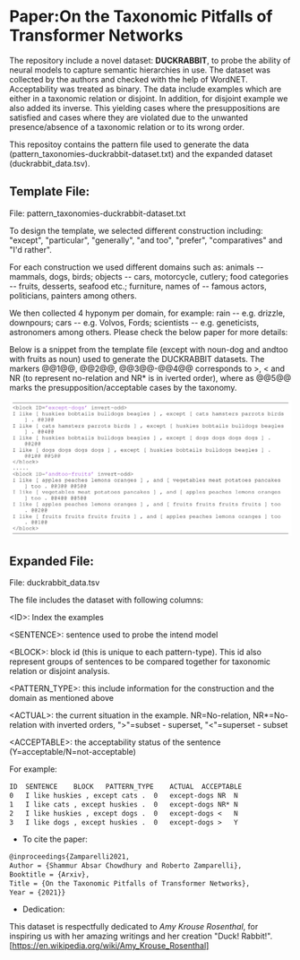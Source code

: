 # Paper:On the Taxonomic Pitfalls of Transformer Networks 

The repository include a novel dataset: **DUCKRABBIT**, to probe the ability of neural models to capture semantic hierarchies in use.
The dataset was collected by the authors and checked with the help of WordNET. Acceptability was treated as binary.
The data include examples which are either in a taxonomic relation or disjoint. In addition, for disjoint example we also added its inverse. This yielding cases where the presuppositions are satisfied and cases where they are violated due to the unwanted presence/absence of a taxonomic relation or to its wrong order.

This repositoy contains the pattern file used to generate the data (pattern_taxonomies-duckrabbit-dataset.txt) and the expanded dataset (duckrabbit_data.tsv).


## Template File:
File: pattern_taxonomies-duckrabbit-dataset.txt

To design the template, we selected different construction including: "except", "particular", "generally", "and too", "prefer", "comparatives" and "I'd rather". 

For each construction we used different domains such as: animals -- mammals, dogs, birds; objects -- cars, motorcycle, cutlery; food categories -- fruits, desserts, seafood etc.; furniture, names of -- famous actors, politicians, painters among others.

We then collected 4 hyponym per domain, for example: rain -- e.g. drizzle, downpours; cars -- e.g. Volvos, Fords; scientists -- e.g. geneticists, astronomers among others. Please check the below paper for more details:

Below is a snippet from the template file (except with noun-dog and andtoo with fruits as noun) used to generate the DUCKRABBIT datasets. 
The markers @@1@@, @@2@@, @@3@@-@@4@@ corresponds to >, < and NR (to represent no-relation and NR* is in iverted order), where as @@5@@ marks the presupposition/acceptable cases by the taxonomy. 

![template_snippet][template]

## Expanded File:
File: duckrabbit_data.tsv

The file includes the dataset with following columns:

<ID\>: Index the examples

<SENTENCE\>:	sentence used to probe the intend model

<BLOCK\>:	block id (this is unique to each pattern-type). This id also represent groups of sentences to be compared together for taxonomic relation or disjoint analysis.

<PATTERN_TYPE\>:	this include information for the construction and the domain as mentioned above

<ACTUAL\>:	the current situation in the example. NR=No-relation, NR*=No-relation with inverted orders, "\>"=subset - superset, "<"=superset - subset

<ACCEPTABLE\>:  the acceptability status of the sentence (Y=acceptable/N=not-acceptable)

For example:
```
ID	SENTENCE	BLOCK	PATTERN_TYPE	ACTUAL	ACCEPTABLE
0	I like huskies , except cats .	0	except-dogs	NR	N
1	I like cats , except huskies .	0	except-dogs	NR*	N
2	I like huskies , except dogs .	0	except-dogs	<	N
3	I like dogs , except huskies .	0	except-dogs	>	Y
```


* To cite the paper:
```
@inproceedings{Zamparelli2021,
Author = {Shammur Absar Chowdhury and Roberto Zamparelli},
Booktitle = {Arxiv},
Title = {On the Taxonomic Pitfalls of Transformer Networks},
Year = {2021}}
```

* Dedication:

This dataset is respectfully dedicated to _Amy Krouse Rosenthal_, for inspiring us with her amazing writings and her creation "Duck! Rabbit!".
[https://en.wikipedia.org/wiki/Amy_Krouse_Rosenthal]


[template]: img/templates.png "DUCKRABBIT Pattern Template"

